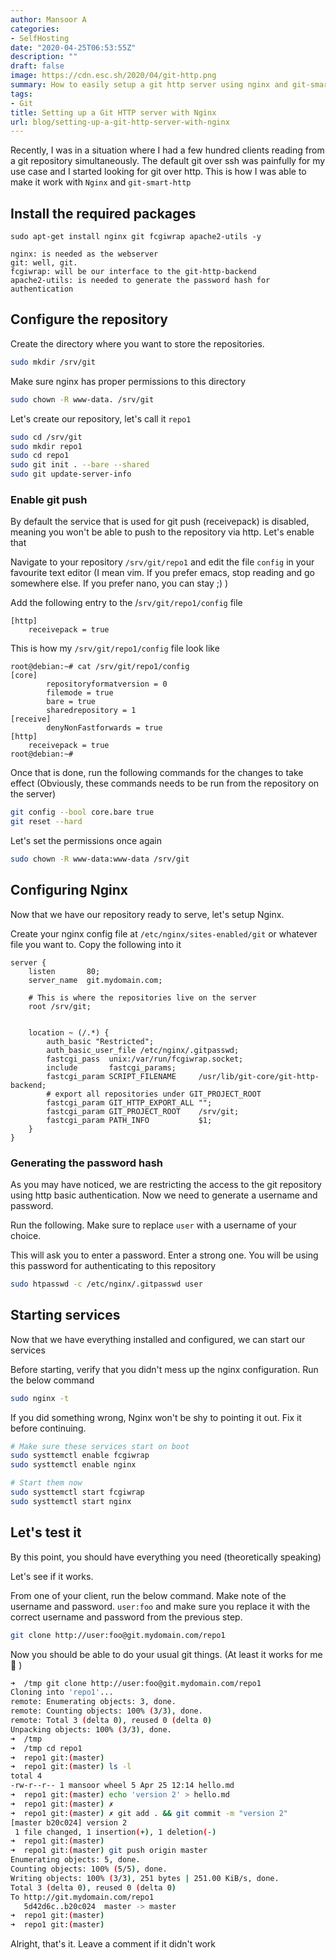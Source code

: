 ```yaml
---
author: Mansoor A
categories:
- SelfHosting
date: "2020-04-25T06:53:55Z"
description: ""
draft: false
image: https://cdn.esc.sh/2020/04/git-http.png
summary: How to easily setup a git http server using nginx and git-smart-http
tags:
- Git
title: Setting up a Git HTTP server with Nginx
url: blog/setting-up-a-git-http-server-with-nginx
---
```



Recently, I was in a situation where I had a few hundred clients reading from a git repository simultaneously. The default git over ssh was painfully for my use case and I started looking for git over http. This is how I was able to make it work with `Nginx` and `git-smart-http`

## Install the required packages

```
sudo apt-get install nginx git fcgiwrap apache2-utils -y
```

```
nginx: is needed as the webserver
git: well, git. 
fcgiwrap: will be our interface to the git-http-backend
apache2-utils: is needed to generate the password hash for authentication
```

## Configure the repository

Create the directory where you want to store the repositories.

```bash
sudo mkdir /srv/git
```

Make sure nginx has proper permissions to this directory

```bash
sudo chown -R www-data. /srv/git
```

Let's create our repository, let's call it `repo1`

```bash
sudo cd /srv/git
sudo mkdir repo1
sudo cd repo1
sudo git init . --bare --shared 
sudo git update-server-info
```

### Enable git push

By default the service that is used for git push (receivepack) is disabled, meaning you won't be able to push to the repository via http. Let's enable that

Navigate to your repository `/srv/git/repo1` and edit the file `config` in your favourite text editor (I mean vim. If you prefer emacs, stop reading and go somewhere else. If you prefer nano, you can stay ;) )

Add the following entry to the /`srv/git/repo1/config` file

```
[http]
    receivepack = true
```

This is how my `/srv/git/repo1/config` file look like

```
root@debian:~# cat /srv/git/repo1/config
[core]
        repositoryformatversion = 0
        filemode = true
        bare = true
        sharedrepository = 1
[receive]
        denyNonFastforwards = true
[http]
    receivepack = true
root@debian:~#
```

Once that is done, run the following commands for the changes to take effect (Obviously, these commands needs to be run from the repository on the server)

```bash
git config --bool core.bare true
git reset --hard
```

Let's set the permissions once again

```bash
sudo chown -R www-data:www-data /srv/git
```

## Configuring Nginx

Now that we have our repository ready to serve, let's setup Nginx.

Create your nginx config file at `/etc/nginx/sites-enabled/git` or whatever file you want to. Copy the following into it

```nginx
server {
    listen       80;
    server_name  git.mydomain.com;

    # This is where the repositories live on the server
    root /srv/git;


    location ~ (/.*) {
        auth_basic "Restricted";
        auth_basic_user_file /etc/nginx/.gitpasswd;
        fastcgi_pass  unix:/var/run/fcgiwrap.socket;
        include       fastcgi_params;
        fastcgi_param SCRIPT_FILENAME     /usr/lib/git-core/git-http-backend;
        # export all repositories under GIT_PROJECT_ROOT
        fastcgi_param GIT_HTTP_EXPORT_ALL "";
        fastcgi_param GIT_PROJECT_ROOT    /srv/git;
        fastcgi_param PATH_INFO           $1;
    }
}
```

### Generating the password hash

As you may have noticed, we are restricting the access to the git repository using http basic authentication. Now we need to generate a username and password.

Run the following. Make sure to replace `user` with a username of your choice.

This will ask you to enter a password. Enter a strong one. You will be using this password for authenticating to this repository

```bash
sudo htpasswd -c /etc/nginx/.gitpasswd user
```

## Starting services

Now that we have everything installed and configured, we can start our services

Before starting, verify that you didn't mess up the nginx configuration. Run the below command

```bash
sudo nginx -t
```

If you did something wrong, Nginx won't be shy to pointing it out. Fix it before continuing.

```bash
# Make sure these services start on boot
sudo systtemctl enable fcgiwrap
sudo systtemctl enable nginx

# Start them now
sudo systtemctl start fcgiwrap
sudo systtemctl start nginx
```

## Let's test it

By this point, you should have everything you need (theoretically speaking)

Let's see if it works.

From one of your client, run the below command. Make note of the username and password. `user:foo` and make sure you replace it with the correct username and password from the previous step.

```bash
git clone http://user:foo@git.mydomain.com/repo1
```

Now you should be able to do your usual git things. (At least it works for me :shrug: )

```bash
➜  /tmp git clone http://user:foo@git.mydomain.com/repo1
Cloning into 'repo1'...
remote: Enumerating objects: 3, done.
remote: Counting objects: 100% (3/3), done.
remote: Total 3 (delta 0), reused 0 (delta 0)
Unpacking objects: 100% (3/3), done.
➜  /tmp
➜  /tmp cd repo1
➜  repo1 git:(master)
➜  repo1 git:(master) ls -l
total 4
-rw-r--r-- 1 mansoor wheel 5 Apr 25 12:14 hello.md
➜  repo1 git:(master) echo 'version 2' > hello.md
➜  repo1 git:(master) ✗
➜  repo1 git:(master) ✗ git add . && git commit -m "version 2"
[master b20c024] version 2
 1 file changed, 1 insertion(+), 1 deletion(-)
➜  repo1 git:(master)
➜  repo1 git:(master) git push origin master
Enumerating objects: 5, done.
Counting objects: 100% (5/5), done.
Writing objects: 100% (3/3), 251 bytes | 251.00 KiB/s, done.
Total 3 (delta 0), reused 0 (delta 0)
To http://git.mydomain.com/repo1
   5d42d6c..b20c024  master -> master
➜  repo1 git:(master)
➜  repo1 git:(master)
```

Alright, that's it. Leave a comment if it didn't work

